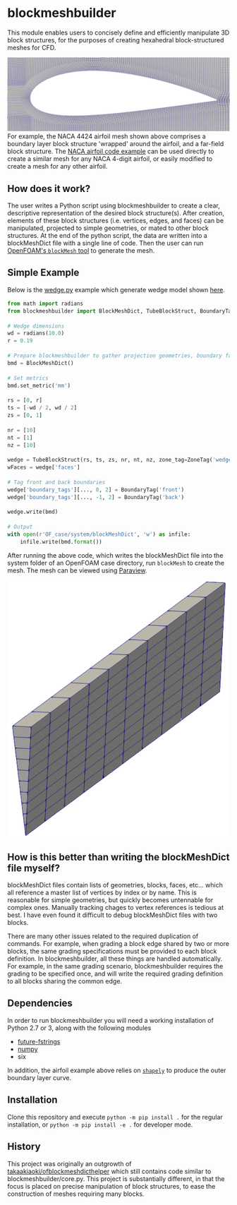 blockmeshbuilder
=============================
This module enables users to concisely define and efficiently manipulate 3D block structures, for the purposes of creating hexahedral block-structured meshes for CFD.

![NACA Airfoil Example](images/NACA_4424_mesh.png)
For example, the NACA 4424 airfoil mesh shown above comprises a boundary layer block structure 'wrapped' around the airfoil, and a far-field block structure. The [NACA airfoil code example](tests/airfoil.py) can be used directly to create a similar mesh for any NACA 4-digit airfoil, or easily modified to create a mesh for any other airfoil.

How does it work?
-----------------
The user writes a Python script using blockmeshbuilder to create a clear, descriptive representation of the desired block structure(s). After creation, elements of these block structures (i.e. vertices, edges, and faces) can be manipulated, projected to simple geometries, or mated to other block structures. At the end of the python script, the data are written into a blockMeshDict file with a single line of code. Then the user can run [OpenFOAM's `blockMesh` tool](https://cfd.direct/openfoam/user-guide/v8-blockMesh/) to generate the mesh.

Simple Example
-----------------
Below is the [wedge.py](tests/wedge.py) example which generate wedge model shown [here](https://openfoamwiki.net/index.php/Main_ContribExamples/AxiSymmetric).

```python
from math import radians
from blockmeshbuilder import BlockMeshDict, TubeBlockStruct, BoundaryTag, ZoneTag

# Wedge dimensions
wd = radians(10.0)
r = 0.19

# Prepare blockmeshbuilder to gather projection geometries, boundary faces, and block structures.
bmd = BlockMeshDict()

# Set metrics
bmd.set_metric('mm')

rs = [0, r]
ts = [-wd / 2, wd / 2]
zs = [0, 1]

nr = [10]
nt = [1]
nz = [10]

wedge = TubeBlockStruct(rs, ts, zs, nr, nt, nz, zone_tag=ZoneTag('wedge'))
wFaces = wedge['faces']

# Tag front and back boundaries
wedge['boundary_tags'][..., 0, 2] = BoundaryTag('front')
wedge['boundary_tags'][..., -1, 2] = BoundaryTag('back')

wedge.write(bmd)

# Output
with open(r'OF_case/system/blockMeshDict', 'w') as infile:
	infile.write(bmd.format())
```

After running the above code, which writes the blockMeshDict file into the system folder of an OpenFOAM case directory, run `blockMesh` to create the mesh. The mesh can be viewed using [Paraview](https://www.paraview.org/). 

![wedge example](images/wedge_example.png)

How is this better than writing the blockMeshDict file myself?
--------------------------------------------------------------------
blockMeshDict files contain lists of geometries, blocks, faces, etc... which all reference a master list of vertices by index or by name. This is reasonable for simple geometries, but quickly becomes untennable for complex ones. Manually tracking chages to vertex references is tedious at best. I have even found it difficult to debug blockMeshDict files with two blocks.

There are many other issues related to the required duplication of commands. For example, when grading a block edge shared by two or more blocks, the same grading specifications must be provided to each block definition. In blockmeshbuilder, all these things are handled automatically. For example, in the same grading scenario, blockmeshbuilder requires the grading to be specified once, and will write the required grading definition to all blocks sharing the common edge.

Dependencies
-----------------
In order to run blockmeshbuilder you will need a working installation of Python 2.7 or 3, along with the following modules

 - [future-fstrings](https://pypi.org/project/future-fstrings/)
 - [numpy](https://numpy.org/)
 - six

In addition, the airfoil example above relies on [`shapely`](https://pypi.org/project/Shapely/) to produce the outer boundary layer curve.

Installation
-----------------
Clone this repository and execute `python -m pip install .` for the regular installation, or `python -m pip install -e .` for developer mode.

History
-----------------
This project was originally an outgrowth of [takaakiaoki/ofblockmeshdicthelper](https://github.com/takaakiaoki/ofblockmeshdicthelper) which still contains code similar to blockmeshbuilder/core.py. This project is substantially different, in that the focus is placed on precise manipulation of block structures, to ease the construction of meshes requiring many blocks.